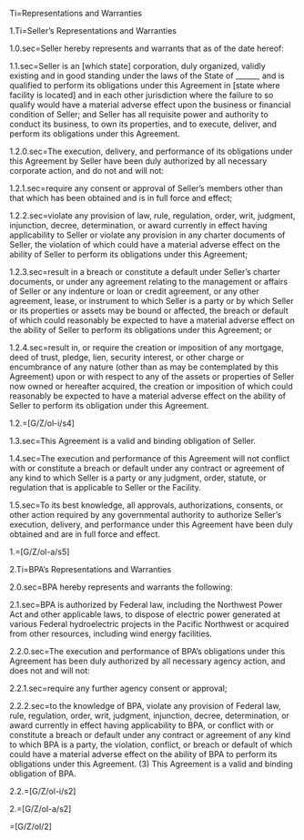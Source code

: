 Ti=Representations and Warranties

1.Ti=Seller’s Representations and Warranties

1.0.sec=Seller hereby represents and warrants that as of the date hereof:

1.1.sec=Seller is an [which state] corporation, duly organized, validly existing and in good standing under the laws of the State of ______, and is qualified to perform its obligations under this Agreement in [state where facility is located] and in each other jurisdiction where the failure to so qualify would have a material adverse effect upon the business or financial condition of Seller; and Seller has all requisite power and authority to conduct its business, to own its properties, and to execute, deliver, and perform its obligations under this Agreement.

1.2.0.sec=The execution, delivery, and performance of its obligations under this Agreement by Seller have been duly authorized by all necessary corporate action, and do not and will not:

1.2.1.sec=require any consent or approval of Seller’s members other than that which has been obtained and is in full force and effect;

1.2.2.sec=violate any provision of law, rule, regulation, order, writ, judgment, injunction, decree, determination, or award currently in effect having applicability to Seller or violate any provision in any charter documents of Seller, the violation of which could have a material adverse effect on the ability of Seller to perform its obligations under this Agreement;

1.2.3.sec=result in a breach or constitute a default under Seller’s charter documents, or under any agreement relating to the management or affairs of Seller or any indenture or loan or credit agreement, or any other agreement, lease, or instrument to which Seller is a party or by which Seller or its properties or assets may be bound or affected, the breach or default of which could reasonably be expected to have a material adverse effect on the ability of Seller to perform its obligations under this Agreement; or

1.2.4.sec=result in, or require the creation or imposition of any mortgage, deed of trust, pledge, lien, security interest, or other charge or encumbrance of any nature (other than as may be contemplated by this Agreement) upon or with respect to any of the assets or properties of Seller now owned or hereafter acquired, the creation or imposition of which could reasonably be expected to have a material adverse effect on the ability of Seller to perform its obligation under this Agreement.

1.2.=[G/Z/ol-i/s4]

1.3.sec=This Agreement is a valid and binding obligation of Seller.

1.4.sec=The execution and performance of this Agreement will not conflict with or constitute a breach or default under any contract or agreement of any kind to which Seller is a party or any judgment, order, statute, or regulation that is applicable to Seller or the Facility.

1.5.sec=To its best knowledge, all approvals, authorizations, consents, or other action required by any governmental authority to authorize Seller’s execution, delivery, and performance under this Agreement have been duly obtained and are in full force and effect.

1.=[G/Z/ol-a/s5]

2.Ti=BPA’s Representations and Warranties

2.0.sec=BPA hereby represents and warrants the following:

2.1.sec=BPA is authorized by Federal law, including the Northwest Power Act and other applicable laws, to dispose of electric power generated at various Federal hydroelectric projects in the Pacific Northwest or acquired from other resources, including wind energy facilities.

2.2.0.sec=The execution and performance of BPA’s obligations under this Agreement has been duly authorized by all necessary agency action, and does not and will not:

2.2.1.sec=require any further agency consent or approval;

2.2.2.sec=to the knowledge of BPA, violate any provision of Federal law, rule, regulation, order, writ, judgment, injunction, decree, determination, or award currently in effect having applicability to BPA, or conflict with or constitute a breach or default under any contract or agreement of any kind to which BPA is a party, the violation, conflict, or breach or default of which could have a material adverse effect on the ability of BPA to perform its obligations under this Agreement. (3) This Agreement is a valid and binding obligation of BPA.

2.2.=[G/Z/ol-i/s2]

2.=[G/Z/ol-a/s2]

=[G/Z/ol/2]

